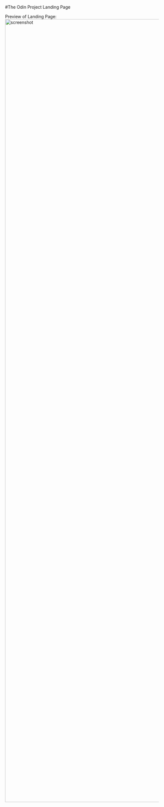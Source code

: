 #The Odin Project Landing Page

Preview of Landing Page:
<img width="2560" alt="screenshot" src="https://github.com/dayercher005/The-Odin-Project/assets/93074807/c1f855ad-24f5-4f2a-84ef-2a922ac7ee40">
